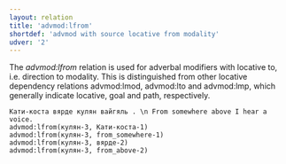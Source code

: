 ```yaml
---
layout: relation
title: 'advmod:lfrom'
shortdef: 'advmod with source locative from modality'
udver: '2'
---
```


The _advmod:lfrom_ relation is used for adverbal modifiers with locative to, i.e. direction to modality.
This is distinguished from other locative dependency relations advmod:lmod, advmod:lto and advmod:lmp,
which generally indicate locative, goal and path, respectively.

~~~ sdparse
Кати-коста вярде кулян вайгяль . \n From somewhere above I hear	a voice.
advmod:lfrom(кулян-3, Кати-коста-1)
advmod:lfrom(кулян-3, from_somewhere-1)
advmod:lfrom(кулян-3, вярде-2)
advmod:lfrom(кулян-3, from_above-2)


~~~

<!-- Interlanguage links updated Po 11. listopadu 2024, 20:10:22 CET -->
